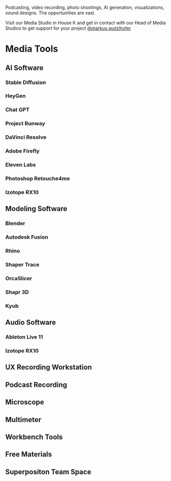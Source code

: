 Podcasting, video recording, photo shootings, AI generation, visualizations, sound designs. The opportunities are vast.

Visit our Media Studio in House K and get in contact with our Head of Media Studios to get support for your project [@markus.wutzlhofer](../team/team.md)

# Media Tools

## AI Software

### Stable Diffusion

### HeyGen

### Chat GPT

### Project Runway

### DaVinci Resolve

### Adobe Firefly

### Eleven Labs

### Photoshop Retouche4me

### Izotope RX10

## Modeling Software

### Blender

### Autodesk Fusion

### Rhino

### Shaper Trace

### OrcaSlicer

### Shapr 3D

### Kyub

## Audio Software

### Ableton Live 11

### Izotope RX10

## UX Recording Workstation

## Podcast Recording

## Microscope

## Multimeter

## Workbench Tools

## Free Materials

## Superpositon Team Space